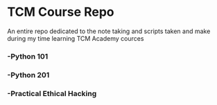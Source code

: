 # TCM Course Repo

An entire repo dedicated to the note taking and scripts taken and make during my time learning TCM Academy cources



### -Python 101
### -Python 201
### -Practical Ethical Hacking
